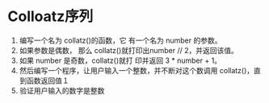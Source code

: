 # Colloatz序列
1. 编写一个名为 collatz()的函数，它 有一个名为 number 的参数。
2. 如果参数是偶数， 那么 collatz()就打印出number // 2，并返回该值。
3. 如果 number 是奇数，collatz()就打 印并返回 3 * number + 1。 
4. 然后编写一个程序，让用户输入一个整数，并不断对这个数调用 collatz()，直 到函数返回值１
5. 验证用户输入的数字是整数